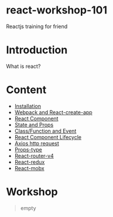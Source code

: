 # react-workshop-101
Reactjs training for friend

# Introduction
  What is react?

# Content
* [Installation](https://github.com/bukton123/react-workshop-101/tree/master/00-installation)
* [Webpack and React-create-app]()
* [React Component]()
* [State and Props]()
* [Class/Function and Event]()
* [React Component Lifecycle]()
* [Axios http request]()
* [Props-type]()
* [React-router-v4]()
* [React-redux]()
* [React-mobx]()

# Workshop
> empty
